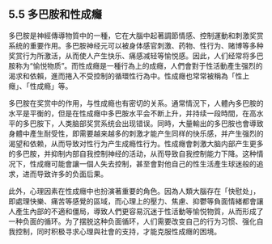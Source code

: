 ## 5.5 多巴胺和性成癮

多巴胺是神經傳導物質中的一種，它在大腦中起著調節情感、控制運動和刺激奖赏系统的重要作用。多巴胺神经元可以被身体感官刺激、药物、性行为、赌博等多种奖赏行为所激活，从而使人产生快乐、痛感减轻等愉悦感。因此，人们经常将多巴胺称为“愉悦物质”。而性成癮是一種行為上的成癮，人們會對于性活動產生强烈的渴求和依賴，進而捲入不受控制的循環性行為中。性成癮也常常被稱為「性上癮」、「性成瘾」等。

多巴胺在奖赏中的作用，与性成瘾也有密切的关系。通常情況下，人體內多巴胺的水平是平衡的，但是在性成癮中多巴胺水平会不断上升，并持续一段時間，在高水平的多巴胺下，人类脑部奖赏系统会出现错误。同時，大量輸出的多巴胺也會導致身體中產生耐受性，即需要越来越多的刺激才能产生同样的快乐感，并产生强烈的渴望和依赖，从而导致对性行为产生成瘾性行为。性成癮會刺激大脑内部产生更多的多巴胺，并抑制内部自我控制神经的活动，从而导致自我控制能力下降。这种情况下，性成癮可能會讓一個人失去控制，甚至會對他自己的性生活產生球迷般的追求，进而导致许多的负面后果。 

此外，心理因素在性成癮中也扮演著重要的角色。因為人類大腦存在「快慰处」，即處理快樂、痛苦等感覺的區域，而心理上的壓力、焦慮、抑鬱等負面情緒都會讓人產生內部的不適和僵局，導致人們更容易沉迷于性活動等愉悦物質，从而形成了一种负面的循环。为了摆脱这种负面循环，人们需要改变自己的行为习惯、强化自我控制，同时积极寻求心理與社會的支持，才能克服性成癮的困境。